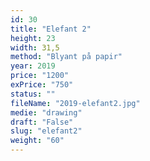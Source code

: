 ```yaml
---
id: 30
title: "Elefant 2"
height: 23
width: 31,5
method: "Blyant på papir"
year: 2019
price: "1200"
exPrice: "750"
status: ""
fileName: "2019-elefant2.jpg"
medie: "drawing"
draft: "False"
slug: "elefant2"
weight: "60"
---
```

